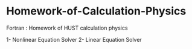 # Homework-of-Calculation-Physics
Fortran : Homework of HUST calculation physics

1- Nonlinear Equation Solver
2- Linear Equation Solver
